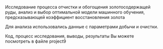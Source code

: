 Исследование процесса отчистки и обогощения золотосодержащей руды, анализ и выбор оптимальной модели машинного обучения, предсказывающей коэффициент восстановления золота

Для анализа использовались данные с параметрами добычи и очистки. 

Код, процесс исследования, выводы, результаты Вы можете посмотреть в файле project9



